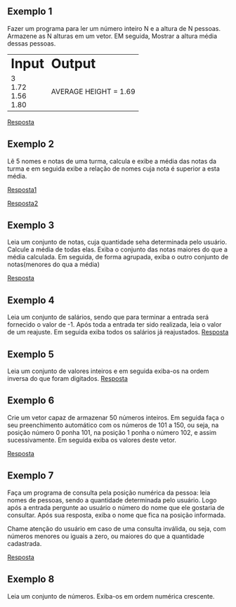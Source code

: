 ## Exemplo 1

Fazer um programa para ler um número inteiro N e a altura de N pessoas. Armazene as N alturas em um vetor. EM seguida, Mostrar a altura média dessas pessoas.

<table border="0">
 <tr>
    <td><b style="font-size:30px">Input</b></td>
    <td><b style="font-size:30px">Output</b></td>
 </tr>
 <tr>
    <td>3 <br> 1.72 <br> 1.56 <br> 1.80</td>
    <td>AVERAGE HEIGHT = 1.69</td>
 </tr>
</table>

[Resposta](https://github.com/ThiagSampaio/Java/blob/main/10-Comportamento%20mem%C3%B3ria%2Carrays%2Clistas/array/Exemplo_1/src/application/Program.java)

## Exemplo 2

Lê 5 nomes e notas de uma turma, calcula e exibe a média das notas da turma e em seguida exibe a relação de nomes cuja nota é superior a esta média.

[Resposta1](https://github.com/ThiagSampaio/Java/blob/main/10-Comportamento%20mem%C3%B3ria%2Carrays%2Clistas/array/Exemplo_2/src/application/Program.java)

[Resposta2](https://github.com/ThiagSampaio/Java/tree/main/10-Comportamento%20mem%C3%B3ria%2Carrays%2Clistas/array/Exemplo_2_2/src)

## Exemplo 3

Leia um conjunto de notas, cuja quantidade seha determinada pelo usuário. Calcule a média de todas elas. Exiba o conjunto das notas maiores do que a média calculada. Em seguida, de forma agrupada, exiba o outro conjunto de notas(menores do qua a média)

[Resposta](https://github.com/ThiagSampaio/Java/blob/main/10-Comportamento%20mem%C3%B3ria%2Carrays%2Clistas/array/Exemplo_3/src/application/Program.java)

## Exemplo 4

Leia um conjunto de salários, sendo que para terminar a entrada será fornecido o valor de -1. Após toda a entrada ter sido realizada, leia o valor de um reajuste. Em seguida exiba todos os salários já reajustados.
[Resposta](https://github.com/ThiagSampaio/Java/blob/main/10-Comportamento%20mem%C3%B3ria%2Carrays%2Clistas/array/Exemplo_4/src/application/Program.java)

## Exemplo 5

Leia um conjunto de valores inteiros e em seguida exiba-os na ordem inversa do que foram digitados.
[Resposta](https://github.com/ThiagSampaio/Java/blob/main/10-Comportamento%20mem%C3%B3ria%2Carrays%2Clistas/array/Exemplo_5/src/application/Program.java)


## Exemplo 6

Crie um vetor capaz de armazenar 50 números inteiros. Em seguida faça o seu preenchimento automático com os números de 101 a 150, ou seja, na posição número 0 ponha 101, na posição 1 ponha o número 102, e assim sucessivamente.
Em seguida exiba os valores deste vetor.

[Resposta](https://github.com/ThiagSampaio/Java/blob/main/10-Comportamento%20mem%C3%B3ria%2Carrays%2Clistas/array/Exemplo_6/src/application/Program.java)

## Exemplo 7

Faça um programa de consulta pela posição numérica da pessoa: leia nomes de pessoas, sendo a quantidade determinada pelo usuário. Logo após a entrada pergunte ao usuário o número do nome que ele gostaria de consultar. Após sua resposta, exiba o nome que fica na posição informada.

Chame atenção do usuário em caso de uma consulta inválida, ou seja, com números menores ou iguais a zero, ou maiores do que a quantidade cadastrada.

[Resposta](https://github.com/ThiagSampaio/Java/blob/main/10-Comportamento%20mem%C3%B3ria%2Carrays%2Clistas/array/Exemplo_7/src/application/Program.java)

## Exemplo 8

Leia um conjunto de números. Exiba-os em ordem numérica crescente.